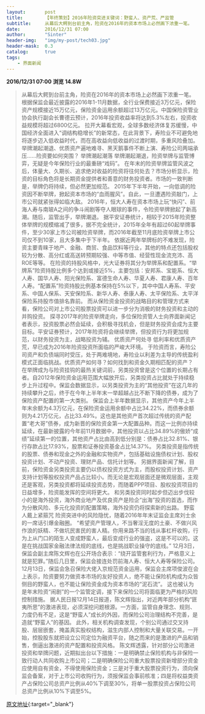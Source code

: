 ```yaml
---
layout:       post
title:        【年终策划】2016年险资突进关键词：野蛮人、资产荒、严监管
subtitle:     从幕后大鳄到台前主角，险资在2016年的资本市场上必然画下浓重一笔。
date:         2016/12/31 07:00
author:       "Sinter"
header-img:   "img/my-post/tech03.jpg"
header-mask:  0.3
catalog:      true
tags:
    - 界面新闻
---
```


**2016/12/31 07:00**  **浏览 14.8W**

> 从幕后大鳄到台前主角，险资在2016年的资本市场上必然画下浓重一笔。
根据保监会最近披露的2016年1-11月数据，全行业保费接近3万亿元，保险资产规模接近15万亿元，保险资金运用余额超过13万亿元。中国保险资管业协会执行副会长曹德云预计，2016年投资收益率将达到5.3%左右，投资收益规模将超过6800亿元。
拉开大幕看宏观，全球多数经济体复苏缓慢，中国经济全面进入“调结构稳增长”的新常态，在此背景下，寿险业不可避免地将逐步迈入低收益时代，而在高收益向低收益的过渡时期，多重风险叠加。举牌潮起潮退、优质资产遍地难寻、黑天鹅事件不断上演、寿险公司两端承压……险资要如何突围？
举牌潮起潮落
举牌潮起潮退，险资举牌与监管博弈，无疑是今年保险行业的最重磅“戏码”。
在年末的险资举牌监管风波之后，体量大、久期长、追求绝对收益的险资将往何处去？市场分析显示，险资的目标角色将是长期资金提供者和善意的财务投资者。市场的一致判断是，举牌仍将持续，但必然更加规范。
2015年下半年开始，一向低调的险资因不断举牌，掀起资本市场的“血雨腥风”。自此，一旦遭遇险资敲门，上市公司就紧张得如临大敌。
2016年，恒大人寿在资本市场上玩“快闪”、前海人寿与南玻A之间的争斗闹剧等夺人眼球的事件，令险资举牌掀起了新高潮。随后，监管出手，举牌潮退。
据平安证券统计，相较于2015年险资整体举牌的规模缩减了很多，据不完全统计，2015年全年有超过60起举牌事件，至少30家上市公司被险资举牌，而2016年截至11月底险资举牌上市公司仅不到10家，且大多集中于下半年。
依据近两年举牌标的不难发现，险资主要青睐于地产、金融、商贸、食品饮料等行业，其他的特点还包括股权较为分散、高分红或高送转预期较强、中等市值、经营性现金流充沛、高ROE等等。
在险资的持股风格中，光大证券将其分为举牌系和配置系。“举牌系”险资持股比例多个达到或接近5%，主要包括：安邦系、宝能系、恒大人寿、国华人寿、阳光保险系、富德生命人寿、华夏人寿、君康人寿、百年人寿。“配置系”险资持股比例基本保持在5%以下，其中中国人寿系、平安系、中国人保系、天安保险系、新华人寿、泰康人寿、太平保险系、太平洋保险系持股市值排名靠前。
而从保险资金投资的战略目的和管理方式来看，保险公司对上市公司股票投资可以进一步分为消极的财务投资和主动的并购投资。
探寻2017年的险资举牌走向，多位保险资管人士向界面新闻记者表示，投资股票必然会延续，会积极寻找机会，但是财务投资会成为主要目标。平安证券预计，2017年险资将会继续举牌，但投资行为将更加规范，以财务投资为主，战略投资为辅。
优质资产何处寻
低利率和优质资产荒，早已成为2016年险资投资所面临的严峻大环境。
于险资而言，寿险公司资产和负债端同时受压，处于两难境地，寿险业以利差为主导的传统盈利模式正面临挑战。优质资产如何寻？如何找到和资金久期相匹配的资产？
在举牌成为与险资挂钩的最热关键词前，另类投资曾是这个位置的长期占有者。自2012年保险资金运用范围大幅放开后，另类投资占比就处于持续稳步上升过程中。保监会数据显示，以另类投资为主的“其他投资”在这几年的持续攀升之后，终于在今年上半年末一举超越占比不断下降的债券，成为了保险资产配置的第一大类别。
保监会上半年数据显示，其他资产今年上半年末余额为4.3万亿元，在保险资金运用余额中占比34.22%，而债券余额则为4.21万亿元，占比33.49%。这也是其他资产首次超过传统的资产配置“老大哥”债券，成为新晋的保险资金第一大配置品种。而这一比例亦持续延续，在最新披露的今年前11月数据中，其他投资以占比34.89%的傲娇“成绩”延续第一的位置，其他资产占比由高到低分别是：债券占比32.81%、银行存款占比17.93%，股票和证券投资基金占比14.37%。
另类投资是指传统的股票、债券和现金之外的金融和实物资产，包括基础设施债权计划、股权投资计划、不动产投资、理财产品、信托计划等。
另据界面新闻了解，目前，保险资金另类投资主要仍以债权投资方式为主，而股权投资计划、资产支持计划等股权投资产品占比较小。而无论是宏观层面还是微观层面，主观还是客观，另类投资都将延续投资态势，而随着PPP项目、股权投资项目的日益增多，险资能发挥的空间将更大。
和另类投资同时起步但迈出步伐较小的是海外投资，海外商业地产及优良资产是险企“出海”投资的首选，而作为分散风险、多元化投资的配置策略，海外投资仍将探索新的出路。
野蛮人戴上紧箍咒
险资突进中的风险隐忧，随着2016年年末证监会主席刘士余的一席话引爆金融圈。
“希望资产管理人，不当奢淫无度的土豪、不做兴风作浪的妖精、不做坑民害民的害人精。你用来路不当的钱从事杠杆收购，行为上从门口的陌生人变成野蛮人，最后变成行业的强盗，这是不可以的。这是在挑战国家金融法律法规的底线，也是挑战职业操守的底线。”
12月3日，保监会副主席陈文辉也在公开场合表示：“绕开监管套利行为，严格意义上就是犯罪。”随后几日里，保监会接连处罚前海人寿、恒大人寿等保险公司。12月13日，保监会急召保险大佬入京规范资金运用，保监会主席项俊波在会上表示，险资要努力做资本市场的友好投资人，绝不能让保险机构成为众皆侧目的野蛮人，也不能让保险资金成为资本市场的“泥石流”。
这也被认为是年末险资“闹剧”的一个监管定调，接下来保险公司将面临更为严格的风险控制措施。
据人民日报12月14日报道，陈文辉指出，对近两年部分机构“匪夷所思”的激进表现，必须深挖问题根源。一方面，监管自身理念、规则、力度仍有不足，这是“野蛮人”成长的外因，而保险公司治理结构不完善，是造就“野蛮人”的基因。
此外，相关机构调查发现，个别公司通过交叉持股、层层嵌套，掩盖真实股权结构，滋生内部人控制和大量关联交易。一开始，控股股东就把设立公司定位为融资平台，随之而来的是激进的产品和销售，倒逼出激进的资产配置和投资风格。
陈文辉透露，针对部分公司激进投资和举牌问题，近期拟出台以下措施：一是明确禁止保险机构与非保险一致行动人共同收购上市公司；二是明确保险公司重大股票投资新增部分资金应使用自有资金，不得使用保险资金；三是对于重大股票投资行为，须向保监会备案，对于上市公司收购行为，须报保监会事前核准；四是将权益类资产占保险公司总资产比例从40%下调至30%，将单一股票投资占保险公司总资产比例从10%下调至5%。


[原文地址](http://www.jiemian.com/article/1041269.html){:target="_blank"}



